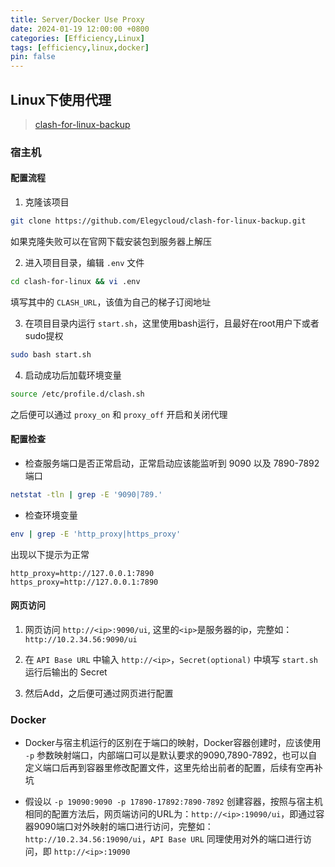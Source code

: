 ```yaml
---
title: Server/Docker Use Proxy
date: 2024-01-19 12:00:00 +0800
categories: [Efficiency,Linux]
tags: [efficiency,linux,docker]
pin: false
---
```



## Linux下使用代理

> [clash-for-linux-backup](https://github.com/Elegycloud/clash-for-linux-backup)

### 宿主机
#### 配置流程
1. 克隆该项目
```bash
git clone https://github.com/Elegycloud/clash-for-linux-backup.git
```
如果克隆失败可以在官网下载安装包到服务器上解压

2. 进入项目目录，编辑 `.env` 文件
```bash
cd clash-for-linux && vi .env
```

填写其中的 `CLASH_URL`，该值为自己的梯子订阅地址

3. 在项目目录内运行 `start.sh`，这里使用bash运行，且最好在root用户下或者sudo提权
```bash
sudo bash start.sh
```

4. 启动成功后加载环境变量
```bash
source /etc/profile.d/clash.sh
```

之后便可以通过 `proxy_on` 和 `proxy_off` 开启和关闭代理

#### 配置检查
- 检查服务端口是否正常启动，正常启动应该能监听到 9090 以及 7890-7892 端口
```bash
netstat -tln | grep -E '9090|789.'
```

- 检查环境变量
```bash
env | grep -E 'http_proxy|https_proxy'
```
出现以下提示为正常
```
http_proxy=http://127.0.0.1:7890
https_proxy=http://127.0.0.1:7890
```

#### 网页访问
1. 网页访问 `http://<ip>:9090/ui`, 这里的`<ip>`是服务器的ip，完整如：`http://10.2.34.56:9090/ui`

2. 在 `API Base URL` 中输入 `http://<ip>`，`Secret(optional)` 中填写 `start.sh` 运行后输出的 Secret

3. 然后Add，之后便可通过网页进行配置


### Docker
- Docker与宿主机运行的区别在于端口的映射，Docker容器创建时，应该使用 `-p` 参数映射端口，内部端口可以是默认要求的9090,7890-7892，也可以自定义端口后再到容器里修改配置文件，这里先给出前者的配置，后续有空再补坑

- 假设以 `-p 19090:9090 -p 17890-17892:7890-7892` 创建容器，按照与宿主机相同的配置方法后，网页端访问的URL为：`http://<ip>:19090/ui`，即通过容器9090端口对外映射的端口进行访问，完整如：`http://10.2.34.56:19090/ui`，`API Base URL` 同理使用对外的端口进行访问，即 `http://<ip>:19090`
